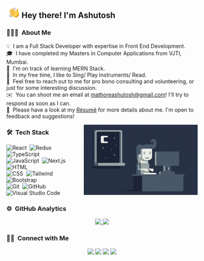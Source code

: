 <img alt="Hand Wave" src="./assets/Hand%20Wave.gif" width='40' align="left"/><h2>Hey there! I'm Ashutosh</h2>

### 👨🏻‍💻 &nbsp;About Me

💡 &nbsp;I am a Full Stack Developer with expertise in Front End Development.\
🎓 &nbsp;I have completed my Masters in Computer Applications from VJTI, Mumbai.\
🚀 &nbsp;I'm on track of learning MERN Stack.\
🎵 &nbsp;In my free time, I like to Sing/ Play Instruments/ Read.\
💬 &nbsp;Feel free to reach out to me for pro bono consulting and volunteering, or just for some interesting discussion.\
✉️ &nbsp;You can shoot me an email at [mathoreashutosh@gmail.com](mailto:mathoreashutosh@gmail.com)! I'll try to respond as soon as I can.\
📄 &nbsp;Please have a look at my [Résumé](https://drive.google.com/file/d/123Dzh73qJX0qfsccjoEY9umTJCj0aRgh/view?usp=share_link) for more details about me. I'm open to feedback and suggestions!

<img alt="Night Coding" src="https://raw.githubusercontent.com/AshutoshVJTI/AshutoshVJTI/main/assets/Night-Coding.gif" align="right"/>

### 🛠 &nbsp;Tech Stack

![React](https://img.shields.io/badge/-React-05122A?style=flat&logo=react&logoColor=61DAFB)&nbsp;
![Redux](https://img.shields.io/badge/-Redux-05122A?style=flat&logo=redux&logoColor=764ABC)&nbsp;
![TypeScript](https://img.shields.io/badge/-TypeScript-05122A?style=flat&logo=typescript&logoColor=3178C6)\
![JavaScript](https://img.shields.io/badge/-JavaScript-05122A?style=flat&logo=javascript)&nbsp;
![Next.js](https://img.shields.io/badge/-Next.js-05122A?style=flat&logo=next.js)&nbsp;
![HTML](https://img.shields.io/badge/-HTML-05122A?style=flat&logo=HTML5&logoColor=E34F26)\
![CSS](https://img.shields.io/badge/-CSS-05122A?style=flat&logo=CSS3&logoColor=1572B6)&nbsp;
![Tailwind](https://img.shields.io/badge/-Tailwind-05122A?style=flat&logo=tailwind%20css&logoColor=06B6D4)&nbsp;
![Bootstrap](https://img.shields.io/badge/-Bootstrap-05122A?style=flat&logo=bootstrap&logoColor=563D7C)\
![Git](https://img.shields.io/badge/-Git-05122A?style=flat&logo=git&logoColor=F05032)&nbsp;
![GitHub](https://img.shields.io/badge/-GitHub-05122A?style=flat&logo=github)&nbsp;
![Visual Studio Code](https://img.shields.io/badge/-Visual%20Studio%20Code-05122A?style=flat&logo=visual-studio-code&logoColor=007ACC)&nbsp;

### ⚙️ &nbsp;GitHub Analytics

<p align="center">
<a href="https://github.com/AVS1508">
  <img height="180em" src="https://github-readme-stats-eight-theta.vercel.app/api?username=AshutoshVJTI&show_icons=true&theme=algolia&include_all_commits=true&count_private=true"/>
  <img height="180em" src="https://github-readme-stats-eight-theta.vercel.app/api/top-langs/?username=AshutoshVJTI&layout=compact&langs_count=8&theme=algolia"/>
</a>
</p>

### 🤝🏻 &nbsp;Connect with Me

<p align="center">
<a href="https://www.linkedin.com/in/ashutosh-mathore/"><img src="https://img.shields.io/badge/-Ashutosh%20Mathore-0077B5?style=flat&logo=Linkedin&logoColor=white"/></a>
<a href="mailto:mathoreashutosh@gmail.com"><img src="https://img.shields.io/badge/-mathoreashutosh@gmail.com-D14836?style=flat&logo=Gmail&logoColor=white"/></a>
<a href="https://instagram.com/a.shoe.toast"><img src="https://img.shields.io/badge/-@a.shoe.toast-E4405F?style=flat&logo=Instagram&logoColor=white"/></a>
<a href="https://twitter.com/Ashutosh0w0"><img src="https://img.shields.io/badge/-@Ashutosh0w0-1877F2?style=flat&logo=Twitter&logoColor=white"/></a>
</p>
